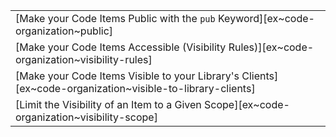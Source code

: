 ||
|--------|
| [Make your Code Items Public with the `pub` Keyword][ex~code-organization~public] |
| [Make your Code Items Accessible (Visibility Rules)][ex~code-organization~visibility-rules] |
| [Make your Code Items Visible to your Library's Clients][ex~code-organization~visible-to-library-clients] |
| [Limit the Visibility of an Item to a Given Scope][ex~code-organization~visibility-scope] |
